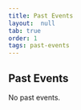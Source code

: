 ```yaml
---
title: Past Events
layout:  null
tab: true
order: 1
tags: past-events
---
```


## Past Events

No past events.
